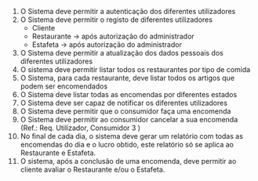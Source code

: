 1. O Sistema deve permitir a autenticação dos diferentes utilizadores
2. O Sistema deve permitir o registo de diferentes utilizadores
	- Cliente
	- Restaurante -> após autorização do administrador
	- Estafeta -> após autorização do administrador
3. O Sistema deve permitir a atualização dos dados pessoais dos diferentes utilizadores
4. O sistema deve permitir listar todos os restaurantes por tipo de comida
5. O Sistema, para cada restaurante, deve listar todos os artigos que podem ser encomendados
6. O Sistema deve listar todas as encomendas por diferentes estados
7. O Sistema deve ser capaz de notificar os diferentes utilizadores
8. O Sistema deve permitir que o consumidor faça uma encomenda 
9. O Sistema deve permitir ao consumidor cancelar a sua encomenda (Ref.: Req. Utilizador, Consumidor 3 )
10. No final de cada dia, o sistema deve gerar um relatório com todas as encomendas do dia e o lucro obtido, este relatório só se aplica ao Restaurante e Estafeta.
11. O sistema, após a conclusão de uma encomenda, deve permitir ao cliente avaliar o Restaurante e/ou o Estafeta.